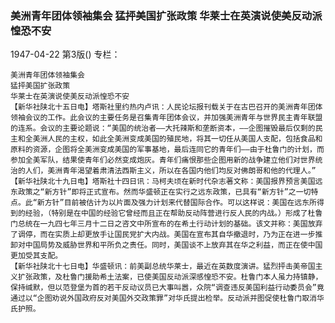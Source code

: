 ### 美洲青年团体领袖集会  猛抨美国扩张政策  华莱士在英演说使美反动派惶恐不安

1947-04-22
第3版()
专栏：

    美洲青年团体领袖集会
    猛抨美国扩张政策
    华莱士在英演说使美反动派惶恐不安
    【新华社陕北十五日电】塔斯社里约热内卢讯：人民论坛报刊载关于在古巴召开的美洲青年团体领袖会议的工作。此会议的主要任务是召集青年团体会议，并加强美洲青年与世界民主青年联盟的连系。会议的主要论题说：“美国的统治者——大托辣斯和垄断资本，——企图摧毁最后仅剩的民主和全美洲人民的主权，如此全美洲变成美国的殖民地，将其一切任从美国人支配，包括食品和原料的资源，企图将全美洲变成美国的军事基地，最后连同它的青年们——由于杜鲁门的计划，而参加全美军队，结果使青年们必然变成炮灰。青年们痛恨那些企图用新的战争建立他们对世界统治的人们，美洲青年渴望着肃清法西斯主义，所以在各国内他们均反对佛朗哥和他的代理人。”
    【新华社陕北十九日电】塔斯社十四日讯：马柯夫顷在新时代杂志著文称：美国报界预言美国远东政策之“新方针”即将正式宣布。然而华盛顿正在实行之远东政策，已具有“新方针”之一切特点。此“新方针”目前被估计为以片面及强力计划来代替国际合作。可以这样说：美国在远东所得到的经验，（特别是在中国的经验它曾经而且正在帮助反动阵营进行反人民的内战。）形成了杜鲁门总统在一九四七年三月十二日之咨文中所宣布的在希土行动计划的基础。该文并称：美国放弃了调停，而在实质上却更放手让国民党扩大内战。美国在宣布其自华撤退时，乃为正在进一步推卸对中国局势及威胁世界和平所负之责任。同时，美国谈不上放弃其在华之利益，而正在使中国更加受其支配。
    【新华社陕北十七日电】华盛顿讯：前美副总统华莱士，最近在英数度演讲。猛烈抨击美帝国主义扩张政策，及杜鲁门援助希土法案，已使美国反动派深感惶恐不安。杜鲁门本人虽力持镇静，保持缄默，但以范登堡为首的若干反动议员已大事叫嚣，众院“调查违反美国利益行动委员会”竟通过以“企图劝说外国政府反对美国外交政策罪”对华氏提出检举。反动派并图促使杜鲁门取消华氏护照。
